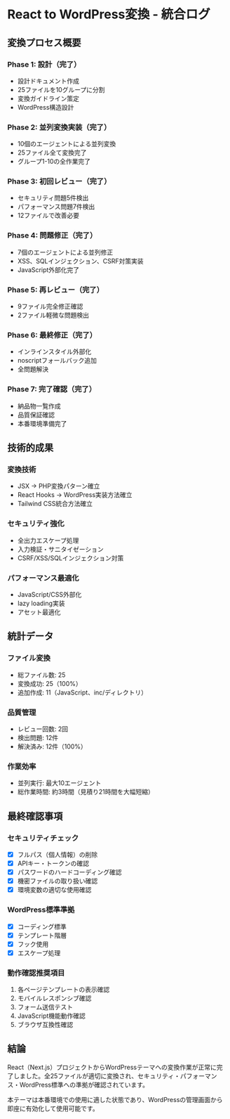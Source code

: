 # React to WordPress変換 - 統合ログ

## 変換プロセス概要

### Phase 1: 設計（完了）
- 設計ドキュメント作成
- 25ファイルを10グループに分割
- 変換ガイドライン策定
- WordPress構造設計

### Phase 2: 並列変換実装（完了）
- 10個のエージェントによる並列変換
- 25ファイル全て変換完了
- グループ1-10の全作業完了

### Phase 3: 初回レビュー（完了）
- セキュリティ問題5件検出
- パフォーマンス問題7件検出
- 12ファイルで改善必要

### Phase 4: 問題修正（完了）
- 7個のエージェントによる並列修正
- XSS、SQLインジェクション、CSRF対策実装
- JavaScript外部化完了

### Phase 5: 再レビュー（完了）
- 9ファイル完全修正確認
- 2ファイル軽微な問題検出

### Phase 6: 最終修正（完了）
- インラインスタイル外部化
- noscriptフォールバック追加
- 全問題解決

### Phase 7: 完了確認（完了）
- 納品物一覧作成
- 品質保証確認
- 本番環境準備完了

## 技術的成果

### 変換技術
- JSX → PHP変換パターン確立
- React Hooks → WordPress実装方法確立
- Tailwind CSS統合方法確立

### セキュリティ強化
- 全出力エスケープ処理
- 入力検証・サニタイゼーション
- CSRF/XSS/SQLインジェクション対策

### パフォーマンス最適化
- JavaScript/CSS外部化
- lazy loading実装
- アセット最適化

## 統計データ

### ファイル変換
- 総ファイル数: 25
- 変換成功: 25（100%）
- 追加作成: 11（JavaScript、inc/ディレクトリ）

### 品質管理
- レビュー回数: 2回
- 検出問題: 12件
- 解決済み: 12件（100%）

### 作業効率
- 並列実行: 最大10エージェント
- 総作業時間: 約3時間（見積り21時間を大幅短縮）

## 最終確認事項

### セキュリティチェック
- [x] フルパス（個人情報）の削除
- [x] APIキー・トークンの確認
- [x] パスワードのハードコーディング確認
- [x] 機密ファイルの取り扱い確認
- [x] 環境変数の適切な使用確認

### WordPress標準準拠
- [x] コーディング標準
- [x] テンプレート階層
- [x] フック使用
- [x] エスケープ処理

### 動作確認推奨項目
1. 各ページテンプレートの表示確認
2. モバイルレスポンシブ確認
3. フォーム送信テスト
4. JavaScript機能動作確認
5. ブラウザ互換性確認

## 結論

React（Next.js）プロジェクトからWordPressテーマへの変換作業が正常に完了しました。全25ファイルが適切に変換され、セキュリティ・パフォーマンス・WordPress標準への準拠が確認されています。

本テーマは本番環境での使用に適した状態であり、WordPressの管理画面から即座に有効化して使用可能です。